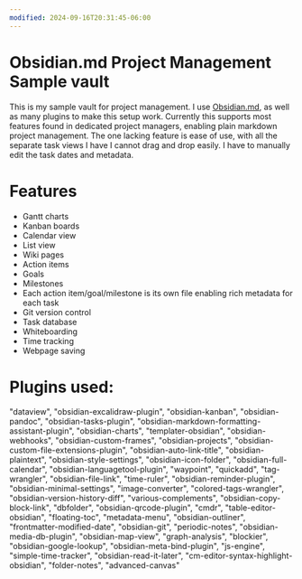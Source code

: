 ```yaml
---
modified: 2024-09-16T20:31:45-06:00
---
```

# Obsidian.md Project Management Sample vault

This is my sample vault for project management. I use [Obsidian.md](https://obsidian.md/), as well as many plugins to make this setup work. Currently this supports most features found in dedicated project managers, enabling plain markdown project management. The one lacking feature is ease of use, with all the separate task views I have I cannot drag and drop easily. I have to manually edit the task dates and metadata.

# Features
- Gantt charts
- Kanban boards
- Calendar view
- List view
- Wiki pages
- Action items
- Goals
- Milestones
- Each action item/goal/milestone is its own file enabling rich metadata for each task
- Git version control
- Task database
- Whiteboarding
- Time tracking
- Webpage saving

# Plugins used:
"dataview",
"obsidian-excalidraw-plugin",
"obsidian-kanban",
"obsidian-pandoc",
"obsidian-tasks-plugin",
"obsidian-markdown-formatting-assistant-plugin",
"obsidian-charts",
"templater-obsidian",
"obsidian-webhooks",
"obsidian-custom-frames",
"obsidian-projects",
"obsidian-custom-file-extensions-plugin",
"obsidian-auto-link-title",
"obsidian-plaintext",
"obsidian-style-settings",
"obsidian-icon-folder",
"obsidian-full-calendar",
"obsidian-languagetool-plugin",
"waypoint",
"quickadd",
"tag-wrangler",
"obsidian-file-link",
"time-ruler",
"obsidian-reminder-plugin",
"obsidian-minimal-settings",
"image-converter",
"colored-tags-wrangler",
"obsidian-version-history-diff",
"various-complements",
"obsidian-copy-block-link",
"dbfolder",
"obsidian-qrcode-plugin",
"cmdr",
"table-editor-obsidian",
"floating-toc",
"metadata-menu",
"obsidian-outliner",
"frontmatter-modified-date",
"obsidian-git",
"periodic-notes",
"obsidian-media-db-plugin",
"obsidian-map-view",
"graph-analysis",
"blockier",
"obsidian-google-lookup",
"obsidian-meta-bind-plugin",
"js-engine",
"simple-time-tracker",
"obsidian-read-it-later",
"cm-editor-syntax-highlight-obsidian",
"folder-notes",
"advanced-canvas"